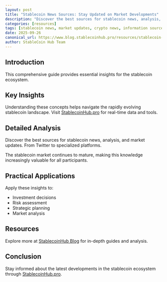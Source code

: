 ```yaml
---
layout: post
title: "Stablecoin News Sources: Stay Updated on Market Developments"
description: "Discover the best sources for stablecoin news, analysis, and market updates. From Twitter to specialized platforms."
categories: [resources]
tags: [stablecoin news, market updates, crypto news, information sources]
date: 2025-09-26
canonical_url: https://www.blog.stablecoinhub.pro/resources/stablecoin-news/
author: StableCoin Hub Team
---
```


## Introduction

This comprehensive guide provides essential insights for the stablecoin ecosystem.

## Key Insights

Understanding these concepts helps navigate the rapidly evolving stablecoin landscape. Visit [StablecoinHub.pro](https://www.stablecoinhub.pro) for real-time data and tools.

## Detailed Analysis

Discover the best sources for stablecoin news, analysis, and market updates. From Twitter to specialized platforms.

The stablecoin market continues to mature, making this knowledge increasingly valuable for all participants.

## Practical Applications

Apply these insights to:
- Investment decisions
- Risk assessment
- Strategic planning
- Market analysis

## Resources

Explore more at [StablecoinHub Blog](https://www.blog.stablecoinhub.pro) for in-depth guides and analysis.

## Conclusion

Stay informed about the latest developments in the stablecoin ecosystem through [StablecoinHub.pro](https://www.stablecoinhub.pro).
